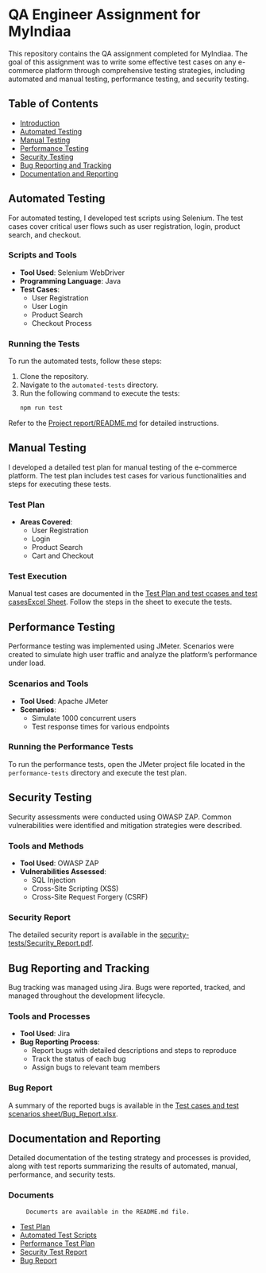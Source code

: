 # QA Engineer Assignment for MyIndiaa

This repository contains the QA assignment completed for MyIndiaa. The goal of this assignment was to write some effective test cases on any e-commerce platform through comprehensive testing strategies, including automated and manual testing, performance testing, and security testing.

## Table of Contents

- [Introduction](#introduction)
- [Automated Testing](#automated-testing)
- [Manual Testing](#manual-testing)
- [Performance Testing](#performance-testing)
- [Security Testing](#security-testing)
- [Bug Reporting and Tracking](#bug-reporting-and-tracking)
- [Documentation and Reporting](#documentation-and-reporting)


## Automated Testing

For automated testing, I developed test scripts using Selenium. The test cases cover critical user flows such as user registration, login, product search, and checkout.

### Scripts and Tools

- **Tool Used**: Selenium WebDriver
- **Programming Language**: Java
- **Test Cases**:
  - User Registration
  - User Login
  - Product Search
  - Checkout Process

### Running the Tests

To run the automated tests, follow these steps:

1. Clone the repository.
2. Navigate to the `automated-tests` directory.
3. Run the following command to execute the tests:
    ```sh
    npm run test
    ```

Refer to the [Project report/README.md](./README/ProjectReport) for detailed instructions.

## Manual Testing

I developed a detailed test plan for manual testing of the e-commerce platform. The test plan includes test cases for various functionalities and steps for executing these tests.

### Test Plan

- **Areas Covered**:
  - User Registration
  - Login
  - Product Search
  - Cart and Checkout

### Test Execution

Manual test cases are documented in the [Test Plan and test ccases and test casesExcel Sheet](./README.md/manual-tests/Test_Plan.xlsx). Follow the steps in the sheet to execute the tests.

## Performance Testing

Performance testing was implemented using JMeter. Scenarios were created to simulate high user traffic and analyze the platform’s performance under load.

### Scenarios and Tools

- **Tool Used**: Apache JMeter
- **Scenarios**:
  - Simulate 1000 concurrent users
  - Test response times for various endpoints

### Running the Performance Tests

To run the performance tests, open the JMeter project file located in the `performance-tests` directory and execute the test plan.

## Security Testing

Security assessments were conducted using OWASP ZAP. Common vulnerabilities were identified and mitigation strategies were described.

### Tools and Methods

- **Tool Used**: OWASP ZAP
- **Vulnerabilities Assessed**:
  - SQL Injection
  - Cross-Site Scripting (XSS)
  - Cross-Site Request Forgery (CSRF)

### Security Report

The detailed security report is available in the [security-tests/Security_Report.pdf](./security-tests/Security_Report.pdf).

## Bug Reporting and Tracking

Bug tracking was managed using Jira. Bugs were reported, tracked, and managed throughout the development lifecycle.

### Tools and Processes

- **Tool Used**: Jira
- **Bug Reporting Process**:
  - Report bugs with detailed descriptions and steps to reproduce
  - Track the status of each bug
  - Assign bugs to relevant team members

### Bug Report

A summary of the reported bugs is available in the [Test cases and test scenarios sheet/Bug_Report.xlsx](README.md/Bug_Report.xlsx).

## Documentation and Reporting

Detailed documentation of the testing strategy and processes is provided, along with test reports summarizing the results of automated, manual, performance, and security tests.

### Documents
         Documerts are available in the README.md file.
- [Test Plan](./manual-tests/Test_Plan.xlsx)
- [Automated Test Scripts](./automated-tests)
- [Performance Test Plan](./performance-tests)
- [Security Test Report](./security-tests/Security_Report.pdf)
- [Bug Report](./bug-tracking/Bug_Report.xlsx)

